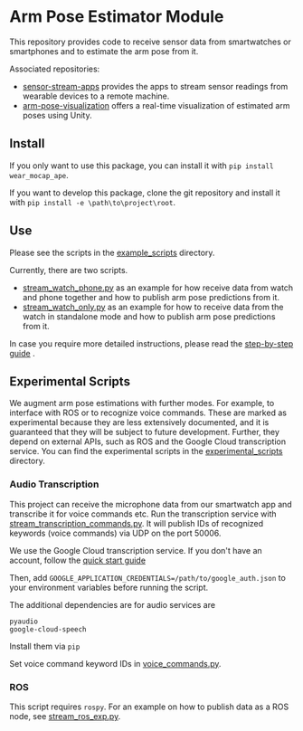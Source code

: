 # Arm Pose Estimator Module

This repository provides code to receive sensor data from smartwatches or smartphones and to estimate the arm pose from
it.

Associated repositories:

* [sensor-stream-apps](https://github.com/wearable-motion-capture/sensor-stream-apps) provides the apps to stream sensor
  readings from wearable devices to a remote machine.
* [arm-pose-visualization](https://github.com/wearable-motion-capture/arm-pose-visualization) offers a real-time
  visualization of estimated arm poses using Unity.

## Install

If you only want to use this package, you can install it with ```pip install wear_mocap_ape```.

If you want to develop this package, clone the git repository and install it
with ```pip install -e \path\to\project\root```.

## Use

Please see the scripts in
the [example_scripts](https://github.com/wearable-motion-capture/arm-pose-estimation/blob/main/example_scripts)
directory.

Currently, there are two scripts.

* [stream_watch_phone.py](https://github.com/wearable-motion-capture/arm-pose-estimation/blob/main/example_scripts/stream_watch_phone.py)
  as an example for how receive data from watch and phone together and how to publish arm pose predictions from it.
* [stream_watch_only.py](https://github.com/wearable-motion-capture/arm-pose-estimation/blob/main/example_scripts/stream_watch_only.py)
  as an example for how to receive data from the watch in standalone mode and how to publish arm pose predictions from
  it.

In case you require more detailed instructions, please read
the [step-by-step guide](https://docs.google.com/document/d/1ayMBF9kDCB9rlcrqR0sPumJhIVJgOF-SENTdoE4a6DI/edit?usp=sharing)
.

## Experimental Scripts

We augment arm pose estimations with further modes. For example, to interface with ROS or to recognize voice commands.
These are marked as experimental because they are less extensively documented, and it is guaranteed that they will be
subject to future development. Further, they depend on external APIs, such as ROS and the Google Cloud transcription
service.
You can find the experimental scripts in the
[experimental_scripts](https://github.com/wearable-motion-capture/arm-pose-estimation/blob/main/experimental_scripts)
directory.

### Audio Transcription

This project can receive the microphone data from our smartwatch app and transcribe it for voice commands etc.
Run the transcription service
with [stream_transcription_commands.py](https://github.com/wearable-motion-capture/arm-pose-estimation/blob/main/experimental_scripts/stream_transcription_commands.py).
It will publish IDs of recognized keywords (voice commands) via UDP on the port 50006.

We use the Google Cloud transcription service. If you don't have an account, follow
the [quick start guide](https://cloud.google.com/speech-to-text/docs/before-you-begin?hl=en#setting_up_your_google_cloud_platform_project)

Then, add `GOOGLE_APPLICATION_CREDENTIALS=/path/to/google_auth.json` to your environment variables before running the
script.

The additional dependencies are for audio services are

```
pyaudio
google-cloud-speech
```

Install them via `pip`

Set voice command keyword IDs
in [voice_commands.py](https://github.com/wearable-motion-capture/arm-pose-estimation/blob/main/src/wear_mocap_ape/utility/voice_commands.py).

### ROS

This script requires `rospy`. For an example on how to publish data as a ROS node, see
[stream_ros_exp.py](https://github.com/wearable-motion-capture/arm-pose-estimation/blob/main/experimental_scripts/stream_ros_exp.py).
